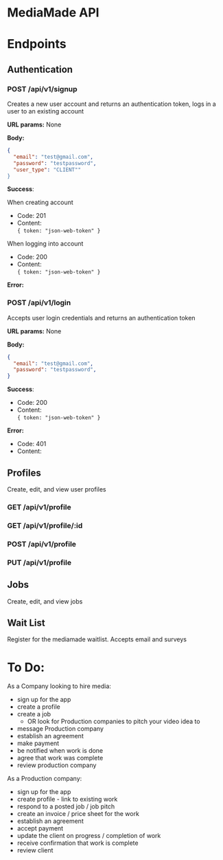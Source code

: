 # MediaMade API

# Endpoints

## Authentication

### POST /api/v1/signup
Creates a new user account and returns an authentication token, logs in a user to an existing account

__URL params:__ None

__Body:__
```json
{
  "email": "test@gmail.com",
  "password": "testpassword",
  "user_type": "CLIENT""
}
```

__Success__:  

When creating account
  - Code: 201
  - Content:  
`{ token: "json-web-token" }`
  
When logging into account
  - Code: 200
  - Content:  
`{ token: "json-web-token" }`

__Error:__

### POST /api/v1/login
Accepts user login credentials and returns an authentication token

__URL params:__ None

__Body:__
```json
{
  "email": "test@gmail.com",
  "password": "testpassword",
}
```

__Success__:  
  - Code: 200
  - Content:  
`{ token: "json-web-token" }`

__Error:__
  - Code: 401
  - Content:
  

## Profiles
Create, edit, and view user profiles

### GET /api/v1/profile

### GET /api/v1/profile/:id

### POST /api/v1/profile

### PUT /api/v1/profile


## Jobs
Create, edit, and view jobs

## Wait List
Register for the mediamade waitlist. Accepts email and surveys



# To Do:

As a Company looking to hire media:

  - sign up for the app
  - create a profile
  - create a job
       - OR look for Production companies to pitch your video idea to
  - message Production company
  - establish an agreement
  - make payment
  - be notified when work is done
  - agree that work was complete
  - review production company


As a Production company:

  - sign up for the app
  - create profile
        - link to existing work
  - respond to a posted job / job pitch
  - create an invoice / price sheet for the work
  - establish an agreement
  - accept payment
  - update the client on progress / completion of work
  - receive confirmation that work is complete
  - review client
